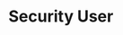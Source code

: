 [//]: # (TITLE: Security User)
[//]: # (DATE: 2017-01-01T00:00:00+01:00)
[//]: # (TAGS: symfony, security, php, dto)

# Security User

